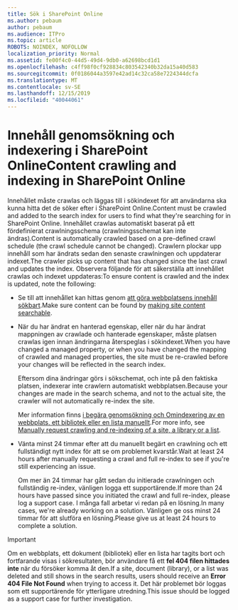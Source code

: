 ```yaml
---
title: Sök i SharePoint Online
ms.author: pebaum
author: pebaum
ms.audience: ITPro
ms.topic: article
ROBOTS: NOINDEX, NOFOLLOW
localization_priority: Normal
ms.assetid: fe00f4c0-44d5-49d4-9db0-a62698bcd1d1
ms.openlocfilehash: c4ff98f0cf928834c803542340b32da15a40d583
ms.sourcegitcommit: 0f0186044a3597e42ad14c32ca58e7224344dcfa
ms.translationtype: MT
ms.contentlocale: sv-SE
ms.lasthandoff: 12/15/2019
ms.locfileid: "40044061"
---
```

# <a name="content-crawling-and-indexing-in-sharepoint-online"></a><span data-ttu-id="f0015-102">Innehåll genomsökning och indexering i SharePoint Online</span><span class="sxs-lookup"><span data-stu-id="f0015-102">Content crawling and indexing in SharePoint Online</span></span>

<span data-ttu-id="f0015-103">Innehållet måste crawlas och läggas till i sökindexet för att användarna ska kunna hitta det de söker efter i SharePoint Online.</span><span class="sxs-lookup"><span data-stu-id="f0015-103">Content must be crawled and added to the search index for users to find what they're searching for in SharePoint Online.</span></span> <span data-ttu-id="f0015-104">Innehållet crawlas automatiskt baserat på ett fördefinierat crawlningsschema (crawlningsschemat kan inte ändras).</span><span class="sxs-lookup"><span data-stu-id="f0015-104">Content is automatically crawled based on a pre-defined crawl schedule (the crawl schedule cannot be changed).</span></span> <span data-ttu-id="f0015-105">Crawlern plockar upp innehåll som har ändrats sedan den senaste crawlningen och uppdaterar indexet.</span><span class="sxs-lookup"><span data-stu-id="f0015-105">The crawler picks up content that has changed since the last crawl and updates the index.</span></span> <span data-ttu-id="f0015-106">Observera följande för att säkerställa att innehållet crawlas och indexet uppdateras:</span><span class="sxs-lookup"><span data-stu-id="f0015-106">To ensure content is crawled and the index is updated, note the following:</span></span>

- <span data-ttu-id="f0015-107">Se till att innehållet kan hittas genom [att göra webbplatsens innehåll sökbart](https://docs.microsoft.com/sharepoint/make-site-content-searchable).</span><span class="sxs-lookup"><span data-stu-id="f0015-107">Make sure content can be found by [making site content searchable](https://docs.microsoft.com/sharepoint/make-site-content-searchable).</span></span>

- <span data-ttu-id="f0015-108">När du har ändrat en hanterad egenskap, eller när du har ändrat mappningen av crawlade och hanterade egenskaper, måste platsen crawlas igen innan ändringarna återspeglas i sökindexet.</span><span class="sxs-lookup"><span data-stu-id="f0015-108">When you have changed a managed property, or when you have changed the mapping of crawled and managed properties, the site must be re-crawled before your changes will be reflected in the search index.</span></span> 

    <span data-ttu-id="f0015-109">Eftersom dina ändringar görs i sökschemat, och inte på den faktiska platsen, indexerar inte crawlern automatiskt webbplatsen.</span><span class="sxs-lookup"><span data-stu-id="f0015-109">Because your changes are made in the search schema, and not to the actual site, the crawler will not automatically re-index the site.</span></span> 

    <span data-ttu-id="f0015-110">Mer information finns [i begära genomsökning och Omindexering av en webbplats, ett bibliotek eller en lista manuellt](https://docs.microsoft.com/sharepoint/crawl-site-conten).</span><span class="sxs-lookup"><span data-stu-id="f0015-110">For more info, see [Manually request crawling and re-indexing of a site, a library or a list](https://docs.microsoft.com/sharepoint/crawl-site-conten).</span></span>

- <span data-ttu-id="f0015-111">Vänta minst 24 timmar efter att du manuellt begärt en crawlning och ett fullständigt nytt index för att se om problemet kvarstår.</span><span class="sxs-lookup"><span data-stu-id="f0015-111">Wait at least 24 hours after manually requesting a crawl and full re-index to see if you're still experiencing an issue.</span></span> 

    <span data-ttu-id="f0015-112">Om mer än 24 timmar har gått sedan du initierade crawlningen och fullständig re-index, vänligen logga ett supportärende.</span><span class="sxs-lookup"><span data-stu-id="f0015-112">If more than 24 hours have passed since you initiated the crawl and full re-index, please log a support case.</span></span> <span data-ttu-id="f0015-113">I många fall arbetar vi redan på en lösning.</span><span class="sxs-lookup"><span data-stu-id="f0015-113">In many cases, we're already working on a solution.</span></span> <span data-ttu-id="f0015-114">Vänligen ge oss minst 24 timmar för att slutföra en lösning.</span><span class="sxs-lookup"><span data-stu-id="f0015-114">Please give us at least 24 hours to complete a solution.</span></span>

> [!IMPORTANT]
> <span data-ttu-id="f0015-115">Om en webbplats, ett dokument (bibliotek) eller en lista har tagits bort och fortfarande visas i sökresultaten, bör användare få ett **fel 404 filen hittades inte** när du försöker komma åt den.</span><span class="sxs-lookup"><span data-stu-id="f0015-115">If a site, document (library), or a list was deleted and still shows in the search results, users should receive an **Error 404 File Not Found** when trying to access it.</span></span> <span data-ttu-id="f0015-116">Det här problemet bör loggas som ett supportärende för ytterligare utredning.</span><span class="sxs-lookup"><span data-stu-id="f0015-116">This issue should be logged as a support case for further investigation.</span></span> 



